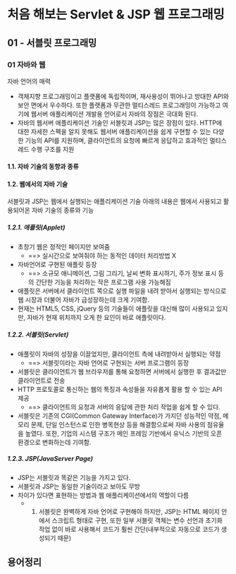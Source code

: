 # 처음 해보는 Servlet & JSP 웹 프로그래밍

## 01 - 서블릿 프로그래밍

### 01 자바와 웹

자바 언어의 매력
- 객체지향 프로그래밍이고 플랫폼에 독립적이며, 재사용성이 뛰어나고 방대한 API와 보안 면에서 우수하다. 또한 플랫폼과 무관한 멀티스레드 프로그래밍이 가능하고 여기에 웹서버 애플리케이션 개발용 언어로서 자바의 장점은 극대화 된다.
- 자바의 웹서버 애플리케이션 기술인 서블릿과 JSP는 많은 장점이 있다. HTTP에 대한 자세한 스펙을 알지 못해도 웹서버 애플리케이션을 쉽게 구현할 수 있는 다양한 기능의 API를 지원하며, 클라이언트의 요청에 빠르게 응답하고 효과적인 멀티스레드 수행 구조를 지원

#### 1.1. 자바 기술의 동향과 종류



#### 1.2. 웹에서의 자바 기술
서블릿과 JSP는 웹에서 실행되는 애플리케이션 기술
아래의 내용은 웹에서 사용되고 활용되어온 자바 기술의 종류와 기능


##### 1.2.1. 애플릿(Applet)
- 초창기 웹은 정적인 페이지만 보여줌
    - ==> 실시간으로 보여줘야 하는 동적인 데이터 처리방법 X
- 자바언어로 구현된 애플릿 등장 
    - ==> 소규모 애니메이션, 그림 그리기, 날씨 변화 표시하기, 주가 정보 표시 등의 간단한 기능을 처리하는 작은 프로그램 사용 가능해짐
- 애플릿은 서버에서 클라이언트 쪽으로 실행 파일을 내려 받아서 실행되는 방식으로 웹 시장과 더불어 자바가 급성장하는데 크게 기여함.
- 현재는 HTML5, CSS, jQuery 등의 기술들이 애플릿을 대신해 많이 사용되고 있지만, 자바가 현재 위치까지 오게 한 요인이 바로 애플릿이다.



##### 1.2.2. 서블릿(Servlet)
- 애플릿이 자바의 성장을 이끌었지만, 클라이언트 측에 내려받아서 실행되는 약점 
    - ==> 서블릿이라는 자바 언어로 구현되는 서버 프로그램이 등장
- 서블릿은 클라이언트가 웹 브라우저를 통해 요청하면 서버에서 실행한 후 결과값만 클라이언트로 전송
- HTTP 프로토콜로 통신하는 웹의 특징과 속성들을 자유롭게 활용 할 수 있는 API 제공
    - ==> 클라이언트의 요청과 서버의 응답에 관한 처리 작업을 쉽게 할 수 있다.
- 서블릿은 기존의 CGI(Common Gateway Interface)가 가지던 성능적인 약점, 메모리 문제, 단일 인스턴스로 인한 병목현상 등을 해결함으로써 자바 사용의 점유율을 높였다. 또한, 기업의 시스템 구조가 메인 프레임 기반에서 유닉스 기반의 오픈 환경으로 변화하는데 기여함.



##### 1.2.3. JSP(JavaServer Page)
- JSP는 서블릿과 똑같은 기능을 가지고 있다.
- 서블릿과 JSP는 동일한 기술이라고 보아도 무방
- 차이가 있다면 표현하는 방법과 웹 애플리케이션에서의 역할이 다름
    - 1. 서블릿은 완벽하게 자바 언어로 구현해야 하지만, JSP는 HTML 페이지 안에서 스크립트 형태로 구현, 또한 일부 서블릿 객체는 변수 선언과 초기화 작업 없이 바로 사용해서 코드가 훨씬 간단(내부적으로 자동으로 코드가 생성되기 때문)








## 용어정리